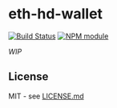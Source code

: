 # eth-hd-wallet

[![Build Status](https://secure.travis-ci.org/hiddentao/eth-hd-wallet.svg?branch=master)](http://travis-ci.org/hiddentao/eth-hd-wallet)
[![NPM module](https://badge.fury.io/js/eth-hd-wallet.svg)](https://badge.fury.io/js/eth-hd-wallet)

*WIP*

## License

MIT - see [LICENSE.md](LICENSE.md)
